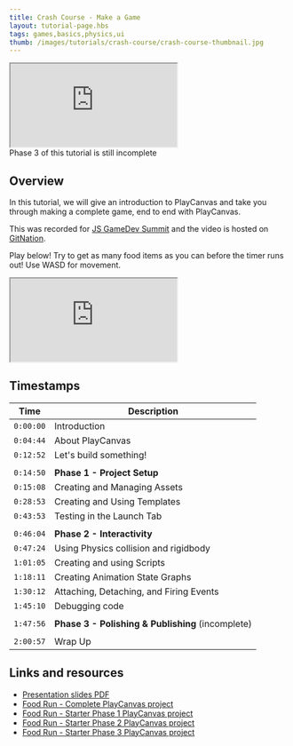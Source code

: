 ```yaml
---
title: Crash Course - Make a Game
layout: tutorial-page.hbs
tags: games,basics,physics,ui
thumb: /images/tutorials/crash-course/crash-course-thumbnail.jpg
---
```


<iframe src="https://www.youtube.com/embed/9zqHlbW9XWE" title="YouTube video player" allow="accelerometer; autoplay; clipboard-write; encrypted-media; gyroscope; picture-in-picture" allowfullscreen></iframe>

<div class="alert alert-info">Phase 3 of this tutorial is still incomplete</div>

## Overview

In this tutorial, we will give an introduction to PlayCanvas and take you through making a complete game, end to end with PlayCanvas.

This was recorded for [JS GameDev Summit][js-gamedev-summit] and the video is hosted on [GitNation][git-nation].

Play below! Try to get as many food items as you can before the timer runs out! Use WASD for movement.

<iframe loading="lazy" src="https://playcanv.as/p/dCoHvsRY/" title="Food Run - Full Project"></iframe>

## Timestamps

| Time      | Description                                        |
|-----------|----------------------------------------------------|
| `0:00:00` | Introduction                                       |
| `0:04:44` | About PlayCanvas                                   |
| `0:12:52` | Let's build something!                             |
|           |                                                    |
| `0:14:50` | **Phase 1 - Project Setup**                        |
| `0:15:08` | Creating and Managing Assets                       |
| `0:28:53` | Creating and Using Templates                       |
| `0:43:53` | Testing in the Launch Tab                          |
|           |                                                    |
| `0:46:04` | **Phase 2 - Interactivity**                        |
| `0:47:24` | Using Physics collision and rigidbody              |
| `1:01:05` | Creating and using Scripts                         |
| `1:18:11` | Creating Animation State Graphs                    |
| `1:30:12` | Attaching, Detaching, and Firing Events            |
| `1:45:10` | Debugging code                                     |
|           |                                                    |
| `1:47:56` | **Phase 3 - Polishing & Publishing** (incomplete)  |
|           |                                                    |
| `2:00:57` | Wrap Up                                            |


## Links and resources

* [Presentation slides PDF][presentation-pdf]
* [Food Run - Complete PlayCanvas project][food-run-complete]
* [Food Run - Starter Phase 1 PlayCanvas project][food-run-starter]
* [Food Run - Starter Phase 2 PlayCanvas project][food-run-phase-2]
* [Food Run - Starter Phase 3 PlayCanvas project][food-run-phase-3]


[js-gamedev-summit]: https://jsgamedev.com/
[git-nation]: https://portal.gitnation.org/contents/playcanvas-end-to-end-the-quick-version
[food-run-starter]: https://playcanvas.com/project/910590/overview/food-run-starter-kit
[food-run-phase-2]: https://playcanvas.com/project/910606/overview/food-run--phase-2
[food-run-phase-3]: https://playcanvas.com/project/910630/overview/food-run--phase-3
[food-run-complete]: https://playcanvas.com/project/898163/overview/food-run--full-project
[presentation-pdf]: /downloads/playcanvas-crash-course-make-a-game.pdf
